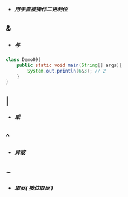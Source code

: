 * ##### 用于直接操作二进制位

## &

* ##### 与

```java
class Demo09{
	public static void main(String[] args){
		System.out.println(6&3); // 2
	}
}
```

## \|

* ##### 或

## ^

* ##### 异或

## ~

* ##### 取反\( 按位取反 \)



